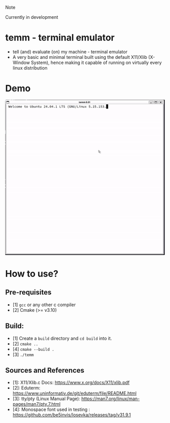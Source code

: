 >[!NOTE]
> Currently in development

# temm - terminal emulator
- tell (and) evaluate (on) my machine - terminal emulator
- A very basic and minimal terminal built using the default X11/Xlib (X-Window System), hence making it capable of running on virtually
  every linux distribution

# Demo
![temm demo](demo/temm_demo.gif)

# How to use?

## Pre-requisites
- [1] `gcc` or any other c compiler
- [2] Cmake (>= v3.10)
## Build:
- [1] Create a `build` directory and `cd build` into it.
- [2] `cmake ..`
- [4] `cmake --build .`
- [3] `./temm`

## Sources and References
- [1]: X11/Xlib.c Docs: https://www.x.org/docs/X11/xlib.pdf
- [2]: Eduterm: https://www.uninformativ.de/git/eduterm/file/README.html
- [3]: tty/pty (Linux Manual Page): https://man7.org/linux/man-pages/man7/pty.7.html
- [4]: Monospace font used in testing : https://github.com/be5invis/Iosevka/releases/tag/v31.9.1
